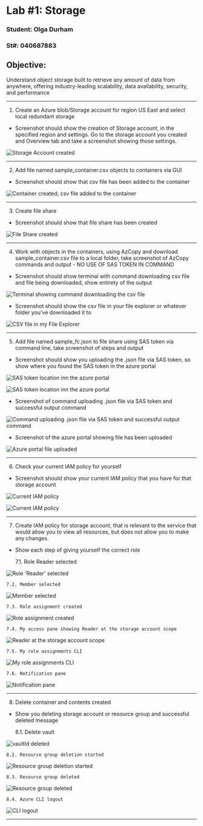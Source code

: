 # Lab #1: Storage

### Student: Olga Durham

### St#: 040687883

## Objective: 
Understand object storage built to retrieve any amount of data from anywhere, offering industry-leading scalability, data availability, security, and performance

---

1. Create an Azure blob/Storage account for region US East and select local redundant storage

- Screenshot should show the creation of Storage account, in the specified region and settings. Go to the storage account you created and Overview tab and take a screenshot showing those settings.

![Storage Account created](./screenshots/1-creation-of-storage-account.png)

---

2. Add file named sample_container.csv objects to containers via GUI

- Screenshot should show that csv file has been added to the container

![Container created; csv file added to the container](./screenshots/2-container-created-csv-file-uploaded.png)

---

3. Create file share

- Screenshot should show that file share has been created

![File Share created](./screenshots/3-file-share-created.png)

---

4. Work with objects in the containers, using AzCopy and download
sample_container.csv file to a local folder, take screenshot of AzCopy commands and output - NO USE OF SAS TOKEN IN COMMAND

- Screenshot should show terminal with command downloading csv file and file being downloaded, show entirety of the output

![Terminal showing command downloading the csv file](./screenshots/4-terminal-command-downloading-csv-file.png)

- Screenshot should show the csv file in your file explorer or whatever folder you’ve downloaded it to

![CSV file in my File Explorer](./screenshots/5-csv-file-in-my-file-explorer.png)

---

5. Add file named sample_fc.json to file share using SAS token via command line,
take screenshot of steps and output

- Screenshot should show you uploading the .json file via SAS token, so show where you found the SAS token in the azure portal

![SAS token location inn the azure portal](./screenshots/6-checked-permissions.png)

![SAS token location inn the azure portal](./screenshots/7-SAS-token.png)

- Screenshot of command uploading .json file via SAS token and successful output command

![Command uploading .json file via SAS token and successful output command](./screenshots/8-command-uploading-json-file-via-SAS-token-and-success-output-command.png)

- Screenshot of the azure portal showing file has been uploaded

![Azure portal file uploaded](./screenshots/9-azure-portal-file-uploaded.png)

---

6. Check your current IAM policy for yourself

- Screenshot should show your current IAM policy that you have for that storage account

![Current IAM policy](./screenshots/10-current-IAM-policy.png)

![Current IAM policy](./screenshots/11-CLI-storage-account-scope.png)

---

7. Create IAM policy for storage account, that is relevant to the service that would allow you to view all resources, but does not allow you to make any changes.

- Show each step of giving yourself the correct role

    7.1. Role Reader selected

![Role 'Reader' selected](./screenshots/12-role-reader-selected.png)

    7.2. Member selected

![Member selected](./screenshots/13-member-selected.png)

    7.3. Role assignment created

![Role assignment created](./screenshots/14-review%20+%20assign.png)

    7.4. My access pane showing Reader at the storage account scope

![Reader at the storage account scope](./screenshots/15-my-access-pane-showing-reader-at%20the%20storage-account-scope.png)

    7.5. My role assignments CLI

![My role assignments CLI](./screenshots/16-list-my%20role%20assignments-CLI.png)

    7.6. Notification pane

![Notification pane](./screenshots/17-Notifications.png)

---

8. Delete container and contents created

- Show you deleting storage account or resource group and successful deleted message

    8.1. Delete vault

![vaultId deleted](./screenshots/18-vaultId-deleted.png)

    8.2. Resource group deletion started

![Resource group deletion started](./screenshots/19-resource-group-deletion-started.png)

    8.3. Resource group deleted

![Resource group deleted](./screenshots/20-resource-group-deleted.png)

    8.4. Azure CLI logout

![CLI logout](./screenshots/21-azcopy-logout-az-logout.png)

---
